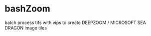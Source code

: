 bashZoom
========

batch process tifs with vips to create DEEPZOOM / MICROSOFT SEA DRAGON image tiles
